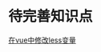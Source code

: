 # 待完善知识点

[在vue中修改less变量](https://www.cnblogs.com/niubilityWly/p/8017176.html)





<ad/>
<comment/>